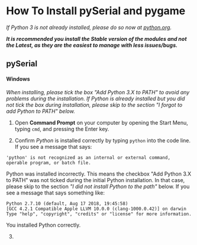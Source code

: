 # How To Install pySerial and pygame
*If Python 3 is not already installed, please do so now at [python.org](https://www.python.org).*


***It is recommended you install the Stable version of the modules and not the Latest, as they are the easiest to manage with less issues/bugs.***

## pySerial
#### Windows
*When installing, please tick the box "Add Python 3.X to PATH" to avoid any problems during the installation. If Python is already installed but you did not tick the box during installation, please skip to the section "I forgot to add Python to PATH" below.*

1. Open **Command Prompt** on your computer by opening the Start Menu, typing `cmd`, and pressing the Enter key.

2. Confirm *Python* is installed correctly by typing `python` into the code line. If you see a message that says:
```
'python' is not recognized as an internal or external command,
operable program, or batch file.
```
Python was installed incorrectly. This means the checkbox "Add Python 3.X to PATH" was not ticked during the initial Python installation. In that case, please skip to the section *"I did not install Python to the path"* below. If you see a message that says something like:
```
Python 2.7.10 (default, Aug 17 2018, 19:45:58) 
[GCC 4.2.1 Compatible Apple LLVM 10.0.0 (clang-1000.0.42)] on darwin
Type "help", "copyright", "credits" or "license" for more information.
```
You installed Python correctly.

3. 
